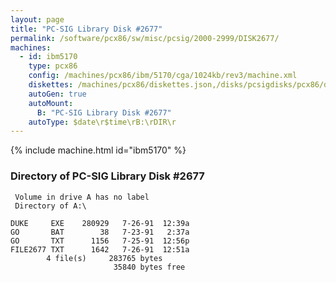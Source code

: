 ```yaml
---
layout: page
title: "PC-SIG Library Disk #2677"
permalink: /software/pcx86/sw/misc/pcsig/2000-2999/DISK2677/
machines:
  - id: ibm5170
    type: pcx86
    config: /machines/pcx86/ibm/5170/cga/1024kb/rev3/machine.xml
    diskettes: /machines/pcx86/diskettes.json,/disks/pcsigdisks/pcx86/diskettes.json
    autoGen: true
    autoMount:
      B: "PC-SIG Library Disk #2677"
    autoType: $date\r$time\rB:\rDIR\r
---
```


{% include machine.html id="ibm5170" %}

### Directory of PC-SIG Library Disk #2677

     Volume in drive A has no label
     Directory of A:\

    DUKE     EXE    280929   7-26-91  12:39a
    GO       BAT        38   7-23-91   2:37a
    GO       TXT      1156   7-25-91  12:56p
    FILE2677 TXT      1642   7-26-91  12:51a
            4 file(s)     283765 bytes
                           35840 bytes free
